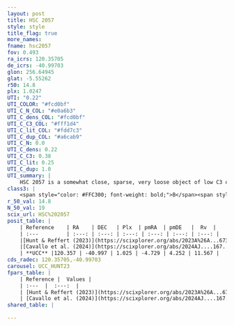 ```yaml
---
layout: post
title: HSC 2057
style: style
title_flag: true
more_names: 
fname: hsc2057
fov: 0.493
ra_icrs: 120.35705
de_icrs: -40.99703
glon: 256.64945
glat: -5.55262
r50: 14.8
plx: 1.0247
UTI: "0.22"
UTI_COLOR: "#fcd0bf"
UTI_C_N_COL: "#e0a6b3"
UTI_C_dens_COL: "#fcd0bf"
UTI_C_C3_COL: "#fff1d4"
UTI_C_lit_COL: "#fdd7c3"
UTI_C_dup_COL: "#a6cab9"
UTI_C_N: 0.0
UTI_C_dens: 0.22
UTI_C_C3: 0.38
UTI_C_lit: 0.25
UTI_C_dup: 1.0
UTI_summary: |
    HSC 2057 is a somewhat close, sparse, very loose object of low C3 quality. It was recently reported in the literature.<br><br><span style="color: #99180f; font-weight: bold;">Warning: </span>contains less than 25 stars with <i>P>0.5</i> estimated.
class3: |
    <span style="color: #FFC300; font-weight: bold;">B</span><span style="color: red; font-weight: bold;">C</span>
r_50_val: 14.8
N_50_val: 19
scix_url: HSC%202057
posit_table: |
    | Reference    | RA    | DEC   | Plx  | pmRA  | pmDE   |  Rv  |
    | :---         | :---: | :---: | :---: | :---: | :---: | :---: |
    |[Hunt & Reffert (2023)](https://scixplorer.org/abs/2023A%26A...673A.114H) | 120.397 | -41.033 | 1.023 | -4.743 | 4.249 | 17.66 |
    |[Cavallo et al. (2024)](https://scixplorer.org/abs/2024AJ....167...12C) | 120.433 | -40.954 | 1.027 | -- | -- | -- |
    | **UCC** |120.357 | -40.997 | 1.025 | -4.729 | 4.252 | 11.567 | 
cds_radec: 120.35705,-40.99703
carousel: UCC_HUNT23
fpars_table: |
    | Reference |  Values |
    | :---  |  :---:  |
    | [Hunt & Reffert (2023)](https://scixplorer.org/abs/2023A%26A...673A.114H) | `AV50=0.843, diffAV50=1.191, MOD50=9.858, logAge50=7.815` |
    | [Cavallo et al. (2024)](https://scixplorer.org/abs/2024AJ....167...12C) | `AV50=1.05, dMod50=9.95, logAge50=8.22, [Fe/H]50=0.27` |
shared_table: |
    
---
```

